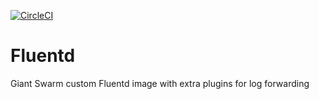 [![CircleCI](https://circleci.com/gh/giantswarm/fluentd.svg?style=shield&circle-token=cbabd7d13186f190fca813db4f0c732b026f5f6c)](https://circleci.com/gh/giantswarm/fluentd)

# Fluentd
Giant Swarm custom Fluentd image with extra plugins for log forwarding